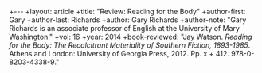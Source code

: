 +---
+layout: article
+title: "Review: Reading for the Body"
+author-first: Gary
+author-last: Richards
+author: Gary Richards
+author-note: "Gary Richards is an associate professor of English at the University of Mary Washington."
+vol: 16
+year: 2014
+book-reviewed: "Jay Watson. *Reading for the Body: The Recalcitrant Materiality of Southern Fiction, 1893-1985*. Athens and London: University of Georgia Press, 2012. Pp. x + 412. 978-0-8203-4338-9."
